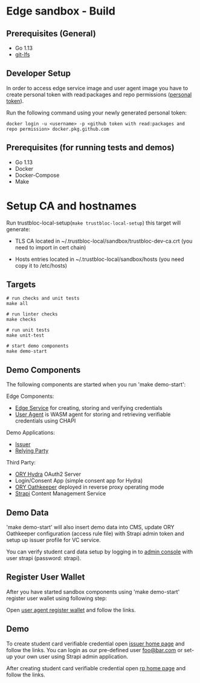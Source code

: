 # Edge sandbox - Build

## Prerequisites (General)
- Go 1.13
- [git-lfs](https://github.com/git-lfs/git-lfs/blob/master/README.md)

## Developer Setup
In order to access edge service image and user agent image you have to create personal token with read:packages and repo permissions ([personal token](https://help.github.com/en/github/authenticating-to-github/creating-a-personal-access-token-for-the-command-line)).
 
Run the following command using your newly generated personal token:

```
docker login -u <username> -p <github token with read:packages and repo permission> docker.pkg.github.com
```
## Prerequisites (for running tests and demos)
- Go 1.13
- Docker
- Docker-Compose
- Make

# Setup CA and hostnames
Run trustbloc-local-setup(`make trustbloc-local-setup`) this target will generate:

- TLS CA located in ~/.trustbloc-local/sandbox/trustbloc-dev-ca.crt (you need to import in cert chain)

- Hosts entries located in ~/.trustbloc-local/sandbox/hosts (you need copy it to /etc/hosts)

## Targets
```
# run checks and unit tests
make all

# run linter checks
make checks

# run unit tests
make unit-test

# start demo components
make demo-start
```

## Demo Components	

The following components are started when you run 'make demo-start':

Edge Components:
- [Edge Service](https://github.com/trustbloc/edge-service) for creating, storing and verifying credentials
- [User Agent](https://github.com/trustbloc/edge-agent/tree/master/cmd/user-agent) is WASM agent for storing and retrieving verifiable credentials using CHAPI

Demo Applications:
- [Issuer](../issuer/README.md)
- [Relying Party](../rp/README.md)

Third Party:
- [ORY Hydra](https://www.ory.sh/docs/hydra/) OAuth2 Server 
- Login/Consent App (simple consent app for Hydra)
- [ORY Oathkeeper](https://www.ory.sh/docs/oathkeeper/#reverse-proxy) deployed in reverse proxy operating mode
- [Strapi](https://strapi.io/documentation/3.0.0-beta.x/getting-started/introduction.html) Content Management Service


## Demo Data

'make demo-start' will also insert demo data into CMS, update ORY Oathkeeper configuration (access rule file) with Strapi admin token and setup up issuer profile for VC service.

You can verify student card data setup by logging in to [admin console](http://localhost:1337/admin) with user strapi (password: strapi).

## Register User Wallet

After you have started sandbox components using 'make demo-start' register user wallet using following step:

Open [user agent register wallet](https://myagent.trustbloc.local/RegisterWallet) and follow the links.

## Demo

To create student card verifiable credential open [issuer home page](https://issuer.trustbloc.local/) and follow the links. You can login as our pre-defined user foo@bar.com or set-up your own user using Strapi admin application.

After creating student card verifiable credential open [rp home page](https://rp.trustbloc.local/) and follow the links.
